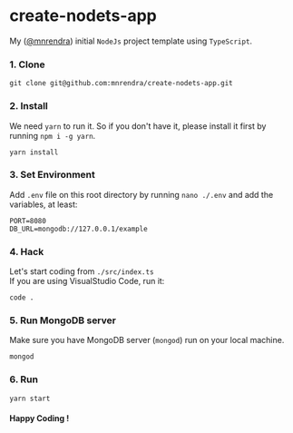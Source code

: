 # create-nodets-app
My ([@mnrendra](https://github.com/mnrendra)) initial `NodeJs` project template using `TypeScript`.

### 1. Clone
```
git clone git@github.com:mnrendra/create-nodets-app.git
```

### 2. Install
We need `yarn` to run it. So if you don't have it, please install it first by running `npm i -g yarn`.
```
yarn install
```

### 3. Set Environment
Add `.env` file on this root directory by running `nano ./.env` and add the variables, at least:
```
PORT=8080
DB_URL=mongodb://127.0.0.1/example
```

### 4. Hack
Let's start coding from `./src/index.ts`  
If you are using VisualStudio Code, run it:
```
code .
```

### 5. Run MongoDB server
Make sure you have MongoDB server (`mongod`) run on your local machine.
```
mongod
```

### 6. Run
```
yarn start
```

#### Happy Coding !

